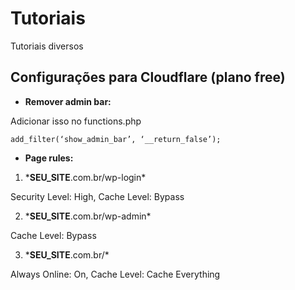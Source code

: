 # Tutoriais
Tutoriais diversos

## Configurações para Cloudflare (plano free)
* **Remover admin bar:**

Adicionar isso no functions.php

```add_filter(‘show_admin_bar’, ‘__return_false’);```

* **Page rules:**

1.	\*__SEU_SITE__.com.br/wp-login\*

Security Level: High, Cache Level: Bypass	

2.	\*__SEU_SITE__.com.br/wp-admin\*

Cache Level: Bypass	

3.	\*__SEU_SITE__.com.br/\*

Always Online: On, Cache Level: Cache Everything	
